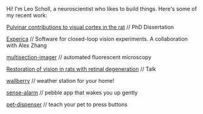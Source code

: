 Hi! I'm Leo Scholl, a neuroscientist who likes to build things. Here's some of my recent work:

[Pulvinar contributions to visual cortex in the rat](https://leoscholl.github.io/scholl%20dissertation.pdf) // PhD Dissertation

[Experica](https://experica.github.io) // Software for closed-loop vision experiments. A collaboration with Alex Zhang

[multisection-imager](https://github.com/leoscholl/multisection-imager) // automated fluorescent microscopy

[Restoration of vision in rats with retinal degeneration](https://leoscholl.github.io/retinal%20degeneration%20slides.pdf) // Talk

[wallberry](https://github.com/leoscholl/wallberry) // weather station for your home!

[sense-alarm](https://github.com/leoscholl/sense-alarm) // pebble app that wakes you up gently

[pet-dispenser](https://github.com/leoscholl/pet-dispenser) // teach your pet to press buttons
